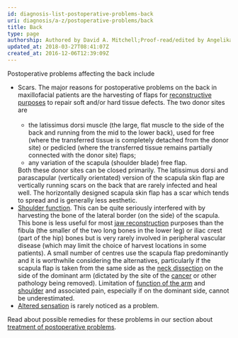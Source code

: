 ```yaml
---
id: diagnosis-list-postoperative-problems-back
uri: diagnosis/a-z/postoperative-problems/back
title: Back
type: page
authorship: Authored by David A. Mitchell;Proof-read/edited by Angelika Sebald
updated_at: 2018-03-27T08:41:07Z
created_at: 2016-12-06T12:39:09Z
---
```


<p>Postoperative problems affecting the back include</p>
<ul>
    <li>Scars. The major reasons for postoperative problems on the
        back in maxillofacial patients are the harvesting of
        flaps for <a href="/treatment/surgery/reconstruction">reconstructive purposes</a>        to repair soft and/or hard tissue defects. The two donor
        sites are<br><br>
        <ul>
            <li>the latissimus dorsi muscle (the large, flat muscle
                to the side of the back and running from the
                mid to the lower back), used for free (where
                the transferred tissue is completely detached
                from the donor site) or pedicled (where the transferred
                tissue remains partially connected with the donor
                site) flaps;</li>
            <li>any variation of the scapula (shoulder blade) free
                flap.</li>
        </ul>Both these donor sites can be closed primarily. The latissimus
        dorsi and parascapular (vertically orientated) version
        of the scapula skin flap are vertically running scars
        on the back that are rarely infected and heal well. The
        horizontally designed scapula skin flap has a scar which
        tends to spread and is generally less aesthetic.</li>
    <li><a href="/diagnosis/a-z/postoperative-problems/shoulder">Shoulder function</a>.
        This can be quite seriously interfered with by harvesting
        the bone of the lateral border (on the side) of the scapula.
        This bone is less useful for most <a href="/treatment/surgery/reconstruction">jaw reconstruction</a>        purposes than the fibula (the smaller of the two long
        bones in the lower leg) or iliac crest (part of the hip)
        bones but is very rarely involved in peripheral vascular
        disease (which may limit the choice of harvest locations
        in some patients). A small number of centres use the
        scapula flap predominantly and it is worthwhile considering
        the alternatives, particularly if the scapula flap is
        taken from the same side as the <a href="/treatment/surgery/cancer/mouth-cancer/more-info">neck dissection</a>        on the side of the dominant arm (dictated by the site
        of the <a href="/diagnosis/a-z/cancer">cancer</a> or
        other pathology being removed). Limitation of <a href="/diagnosis/a-z/postoperative-problems/upper-arm">function of the arm</a>        and <a href="/diagnosis/a-z/postoperative-problems/shoulder">shoulder</a>        and associated pain, especially if on the dominant side,
        cannot be underestimated.</li>
    <li><a href="/diagnosis/a-z/neuropathies">Altered sensation</a>        is rarely noticed as a problem.</li>
</ul>
<aside>
    <p>Read about possible remedies for these problems in our section
        about <a href="/treatment/surgery/postoperative-problems">treatment of postoperative problems</a>.</p>
</aside>

